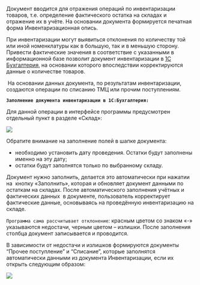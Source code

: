 Документ вводится для отражения операций по инвентаризации товаров, т.е. определение фактического остатка на складах и отражение их в учёте. На основании документа формируется печатная форма Инвентаризационная опись.

При инвентаризации могут выявиться отклонения по количеству той или иной номенклатуры как в большую, так и в меньшую сторону. Привести фактические значения в соответствие с указанными в информационной базе позволит документ инвентаризации в [1С Бухгалтерия](https://scloud.ru/1c_programm/1c_buhgalteria.php), на основании которого впоследствии корректируются данные о количестве товаров.

 На основании данных документа, по результатам инвентаризации, создаются операции по списанию ТМЦ или прочим поступлениям.

**`Заполнение документа инвентаризации в 1С:Бухгалтерия:`**

Для данной операции в интерфейсе программы предусмотрен отдельный пункт в разделе «Склад»:

![](/img/2019_01_28_10_32_402.png)

Обратите внимание на заполнение полей в шапке документа:

*   необходимо установить дату проведения. Остатки будут заполнены именно на эту дату;
*   остатки будут заполнятся только по выбранному складу.

Документ нужно заполнить, делается это автоматически при нажатии на  кнопку «Заполнить», которая и обновляет документ данными по остаткам на складах. После автоматического заполнения учётных и фактических данных  в документе, пользователь корректирует фактические данные, основываясь на проведённую инвентаризацию на складе.

`Программа сама рассчитывает отклонение`: красным цветом со знаком «-» указываются недостачи, черным цветом – излишки. После заполнения столбца документ записывается и проводится.

В зависимости от недостачи и излишков формируются документы “Прочее поступление” и “Списание”, которые заполнятся автоматически данными из документа Инвентаризации, если их открыть следующим образом:

![](/img/2019_01_28_10_48_464.png)